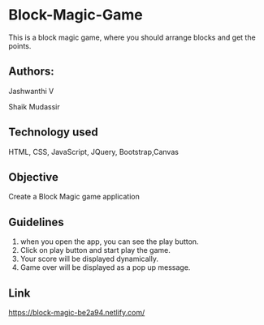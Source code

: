 # Block-Magic-Game
This is a block magic game, where you should arrange blocks and get the points.
## Authors:
Jashwanthi V

Shaik Mudassir

## Technology used
HTML, CSS, JavaScript, JQuery, Bootstrap,Canvas
## Objective
Create a Block Magic game application
## Guidelines
1. when you open the app, you can see the play button.
2. Click on play button and start play the game.
3. Your score will be displayed dynamically.
4. Game over will be displayed as a pop up message.
## Link
https://block-magic-be2a94.netlify.com/

